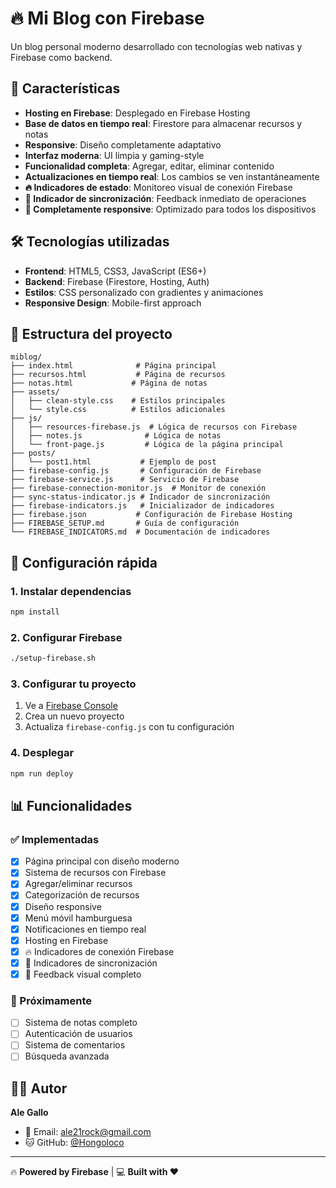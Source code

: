 # 🔥 Mi Blog con Firebase

Un blog personal moderno desarrollado con tecnologías web nativas y Firebase como backend.

## 🌟 Características

- **Hosting en Firebase**: Desplegado en Firebase Hosting
- **Base de datos en tiempo real**: Firestore para almacenar recursos y notas
- **Responsive**: Diseño completamente adaptativo
- **Interfaz moderna**: UI limpia y gaming-style
- **Funcionalidad completa**: Agregar, editar, eliminar contenido
- **Actualizaciones en tiempo real**: Los cambios se ven instantáneamente
- **🔥 Indicadores de estado**: Monitoreo visual de conexión Firebase
- **💾 Indicador de sincronización**: Feedback inmediato de operaciones
- **📱 Completamente responsive**: Optimizado para todos los dispositivos

## 🛠️ Tecnologías utilizadas

- **Frontend**: HTML5, CSS3, JavaScript (ES6+)
- **Backend**: Firebase (Firestore, Hosting, Auth)
- **Estilos**: CSS personalizado con gradientes y animaciones
- **Responsive Design**: Mobile-first approach

## 📁 Estructura del proyecto

```
miblog/
├── index.html              # Página principal
├── recursos.html           # Página de recursos
├── notas.html             # Página de notas
├── assets/
│   ├── clean-style.css    # Estilos principales
│   └── style.css          # Estilos adicionales
├── js/
│   ├── resources-firebase.js  # Lógica de recursos con Firebase
│   ├── notes.js              # Lógica de notas
│   └── front-page.js         # Lógica de la página principal
├── posts/
│   └── post1.html           # Ejemplo de post
├── firebase-config.js       # Configuración de Firebase
├── firebase-service.js      # Servicio de Firebase
├── firebase-connection-monitor.js  # Monitor de conexión
├── sync-status-indicator.js # Indicador de sincronización
├── firebase-indicators.js   # Inicializador de indicadores
├── firebase.json           # Configuración de Firebase Hosting
├── FIREBASE_SETUP.md       # Guía de configuración
└── FIREBASE_INDICATORS.md  # Documentación de indicadores
```

## 🚀 Configuración rápida

### 1. Instalar dependencias
```bash
npm install
```

### 2. Configurar Firebase
```bash
./setup-firebase.sh
```

### 3. Configurar tu proyecto
1. Ve a [Firebase Console](https://console.firebase.google.com/)
2. Crea un nuevo proyecto
3. Actualiza `firebase-config.js` con tu configuración

### 4. Desplegar
```bash
npm run deploy
```

## 📊 Funcionalidades

### ✅ Implementadas
- [x] Página principal con diseño moderno
- [x] Sistema de recursos con Firebase
- [x] Agregar/eliminar recursos
- [x] Categorización de recursos
- [x] Diseño responsive
- [x] Menú móvil hamburguesa
- [x] Notificaciones en tiempo real
- [x] Hosting en Firebase
- [x] 🔥 Indicadores de conexión Firebase
- [x] 💾 Indicadores de sincronización
- [x] 📱 Feedback visual completo

### 🔄 Próximamente
- [ ] Sistema de notas completo
- [ ] Autenticación de usuarios
- [ ] Sistema de comentarios
- [ ] Búsqueda avanzada

## 👨‍💻 Autor

**Ale Gallo**
- 📧 Email: ale21rock@gmail.com
- 🐱 GitHub: [@Hongoloco](https://github.com/Hongoloco)

---

🔥 **Powered by Firebase** | 💻 **Built with ❤️**
